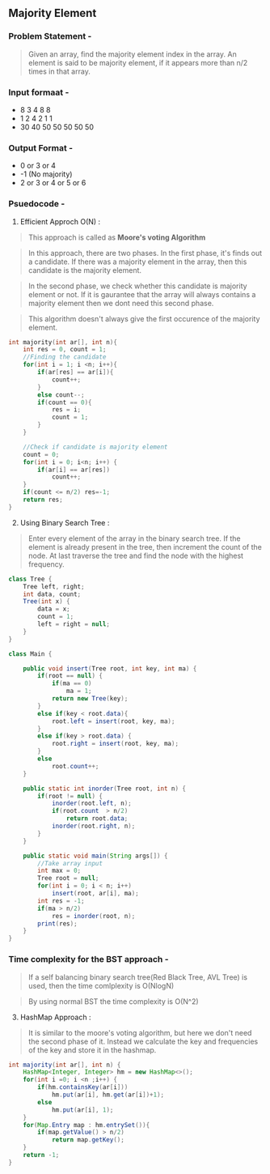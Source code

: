 ## Majority Element
### Problem Statement -
> Given an array, find the majority element index in the array. An element is said to be majority element, if it appears more than n/2 times in that array.

### Input formaat -
* 8 3 4 8 8 
* 1 2 4 2 1 1
* 30 40 50 50 50 50 50

### Output Format -
* 0 or 3 or 4
* -1 (No majority)
* 2 or 3 or 4 or 5 or 6

### Psuedocode -

1. Efficient Approch O(N) :
> This approach is called as **Moore's voting Algorithm**

> In this approach, there are two phases. In the first phase, it's finds out a candidate. If there was a majority element in the array, then this candidate is the majority element.

> In the second phase, we check whether this candidate is majority element or not. If it is gaurantee that the array will always contains a majority element then we dont need this second phase.

> This algorithm doesn't always give the first occurence of the majority element.
```C++
int majority(int ar[], int n){
    int res = 0, count = 1;
    //Finding the candidate
    for(int i = 1; i <n; i++){
        if(ar[res] == ar[i]){
            count++;
        }
        else count--;
        if(count == 0){
            res = i;
            count = 1;
        }
    }

    //Check if candidate is majority element
    count = 0;
    for(int i = 0; i<n; i++) {
        if(ar[i] == ar[res])
            count++;
    }
    if(count <= n/2) res=-1;
    return res;
}
```

2. Using Binary Search Tree :
> Enter every element of the array in the binary search tree. If the element is already present in the tree, then increment the count of the node. At last traverse the tree and find the node with the highest frequency.

```Java
class Tree {
    Tree left, right;
    int data, count;
    Tree(int x) {
        data = x;
        count = 1;
        left = right = null;
    }
}

class Main {

    public void insert(Tree root, int key, int ma) {
        if(root == null) {
            if(ma == 0)
                ma = 1;
            return new Tree(key);
        }
        else if(key < root.data){
            root.left = insert(root, key, ma);
        }
        else if(key > root.data) {
            root.right = insert(root, key, ma);
        }
        else
            root.count++;
    }

    public static int inorder(Tree root, int n) {
        if(root != null) {
            inorder(root.left, n);
            if(root.count  > n/2)
                return root.data;
            inorder(root.right, n);
        }
    }

    public static void main(String args[]) {
        //Take array input
        int max = 0;
        Tree root = null;
        for(int i = 0; i < n; i++)
            insert(root, ar[i], ma);
        int res = -1;
        if(ma > n/2)
            res = inorder(root, n);
        print(res);
    }
}
```
### Time complexity for the BST approach -
> If a self balancing binary search tree(Red Black Tree, AVL Tree) is used, then the time comlplexity is O(NlogN)

> By using normal BST the time complexity is O(N^2)

3. HashMap Approach :
> It is similar to the moore's voting algorithm, but here we don't need the second phase of it. Instead we calculate the key and frequencies of the key and store it in the hashmap.

```Java
int majority(int ar[], int n) {
    HashMap<Integer, Integer> hm = new HashMap<>();
    for(int i =0; i <n ;i++) {
        if(hm.containsKey(ar[i]))
            hm.put(ar[i], hm.get(ar[i])+1);
        else
            hm.put(ar[i], 1);
    }
    for(Map.Entry map : hm.entrySet()){
        if(map.getValue() > n/2)
            return map.getKey();
    }
    return -1;
}
```